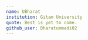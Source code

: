 ```yaml
---
name: UBharat
institution: Gitam University 
quote: Best is yet to come.
github_user: Bharatummadi02
---
```


